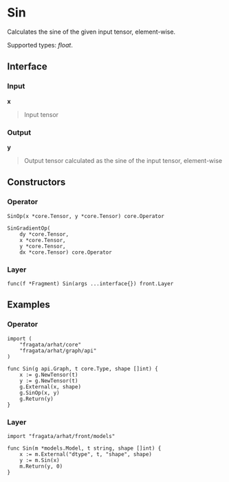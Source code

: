 
# Sin

Calculates the sine of the given input tensor, element-wise.

Supported types: *float*.

## Interface

### Input

**x**

>Input tensor

### Output

**y**

>Output tensor calculated as the sine of the input tensor, element-wise

## Constructors

### Operator


```
SinOp(x *core.Tensor, y *core.Tensor) core.Operator

SinGradientOp(
    dy *core.Tensor,
    x *core.Tensor,
    y *core.Tensor,
    dx *core.Tensor) core.Operator
```


### Layer


```
func(f *Fragment) Sin(args ...interface{}) front.Layer
```


## Examples

### Operator


```
import (
    "fragata/arhat/core"
    "fragata/arhat/graph/api"
)

func Sin(g api.Graph, t core.Type, shape []int) {
    x := g.NewTensor(t)
    y := g.NewTensor(t)
    g.External(x, shape)
    g.SinOp(x, y)
    g.Return(y)
}
```


### Layer


```
import "fragata/arhat/front/models"

func Sin(m *models.Model, t string, shape []int) {
    x := m.External("dtype", t, "shape", shape)
    y := m.Sin(x)
    m.Return(y, 0)
}
```

